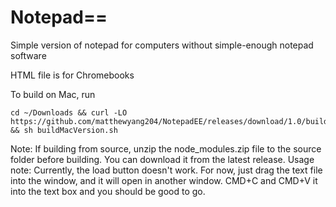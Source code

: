 # Notepad==
Simple version of notepad for computers without simple-enough notepad software


HTML file is for Chromebooks


To build on Mac, run 
```
cd ~/Downloads && curl -LO https://github.com/matthewyang204/NotepadEE/releases/download/1.0/buildMacVersion.sh && sh buildMacVersion.sh
```


Note: If building from source, unzip the node_modules.zip file to the source folder before building. You can download it from the latest release.
Usage note: Currently, the load button doesn't work. For now, just drag the text file into the window, and it will open in another window. CMD+C and CMD+V it into the text box and you should be good to go.
